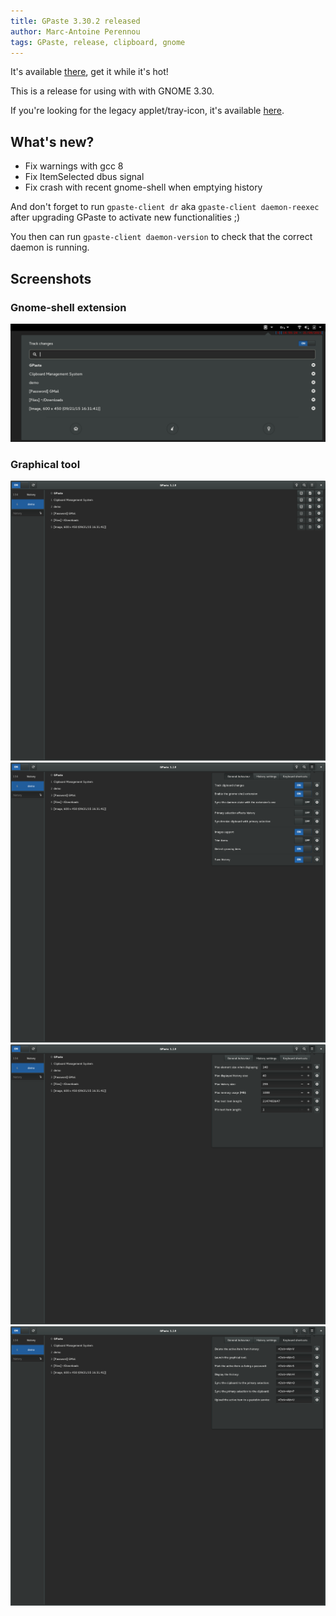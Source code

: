 ```yaml
---
title: GPaste 3.30.2 released
author: Marc-Antoine Perennou
tags: GPaste, release, clipboard, gnome
---
```


It's available [there](https://www.imagination-land.org/files/gpaste/gpaste-3.30.2.tar.xz), get it while it's hot!

This is a release for using with with GNOME 3.30.

If you're looking for the legacy applet/tray-icon, it's available [here](https://github.com/Keruspe/gpaste-applet).

## What's new?

- Fix warnings with gcc 8
- Fix ItemSelected dbus signal
- Fix crash with recent gnome-shell when emptying history

And don't forget to run `gpaste-client dr` aka `gpaste-client daemon-reexec` after upgrading GPaste to activate new functionalities ;)

You then can run `gpaste-client daemon-version` to check that the correct daemon is running.

## Screenshots

### Gnome-shell extension

<img src="/images/GPaste/3/Extension.png" alt="Extension"/>

### Graphical tool

<img src="/images/GPaste/3/Ui-1-full.png" alt="Ui-1"/>

<img src="/images/GPaste/3/Ui-2-full.png" alt="Ui-2"/>

<img src="/images/GPaste/3/Ui-3-full.png" alt="Ui-3"/>

<img src="/images/GPaste/3/Ui-4-full.png" alt="Ui-4"/>

